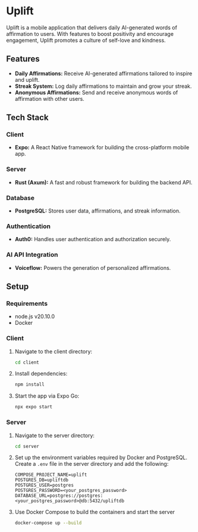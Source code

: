 # Uplift

Uplift is a mobile application that delivers daily AI-generated words of affirmation to users. With features to boost positivity and encourage engagement, Uplift promotes a culture of self-love and kindness.

## Features

-   **Daily Affirmations:** Receive AI-generated affirmations tailored to inspire and uplift.
-   **Streak System:** Log daily affirmations to maintain and grow your streak.
-   **Anonymous Affirmations:** Send and receive anonymous words of affirmation with other users.

## Tech Stack

### Client

-   **Expo:** A React Native framework for building the cross-platform mobile app.

### Server

-   **Rust (Axum):** A fast and robust framework for building the backend API.

### Database

-   **PostgreSQL:** Stores user data, affirmations, and streak information.

### Authentication

-   **Auth0:** Handles user authentication and authorization securely.

### AI API Integration

-   **Voiceflow:** Powers the generation of personalized affirmations.

## Setup

### Requirements
- node.js v20.10.0
- Docker

### Client

1.  Navigate to the client directory:
    
    ```bash
    cd client
    ```
    
2.  Install dependencies:
    
    ```bash
    npm install
    ```
    
3.  Start the app via Expo Go:
    
    ```bash
    npx expo start
    ```
    

### Server

1.  Navigate to the server directory:
    
    ```bash
    cd server
    ```
    
2.  Set up the environment variables required by Docker and PostgreSQL. Create a `.env` file in the server directory and add the following:
    
    ```env
    COMPOSE_PROJECT_NAME=uplift
    POSTGRES_DB=upliftdb
    POSTGRES_USER=postgres
    POSTGRES_PASSWORD=<your_postgres_password>
    DATABASE_URL=postgres://postgres:<your_postgres_password>@db:5432/upliftdb
    ```
    
3.  Use Docker Compose to build the containers and start the server
    
    ```bash
    docker-compose up --build
    ```
